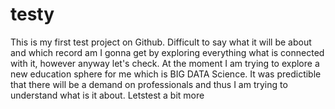 # testy
This is my first test project on Github. Difficult to say what it will be about and which record am I gonna get by exploring everything what is connected with it, however anyway let's check.
At the moment I am trying to explore a new education sphere for me which is BIG DATA Science. It was predictible that there will be a demand on professionals and thus I am trying to understand what is it about.
Letstest a bit more
